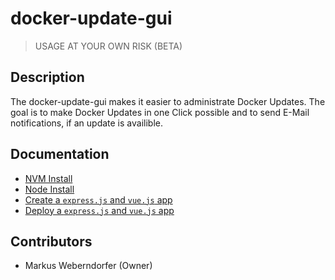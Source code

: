 # docker-update-gui

> USAGE AT YOUR OWN RISK (BETA)

## Description

The docker-update-gui makes it easier to administrate Docker Updates. The goal is to make Docker Updates in one Click possible and to send E-Mail notifications, if an update is availible.

## Documentation

- [NVM Install](./doc/nvm-install.md)
- [Node Install](./doc/node-install.md)
- [Create a `express.js` and `vue.js` app](./doc/create-express-vue-app.md)
- [Deploy a `express.js` and `vue.js` app](./doc/deploy-node-express-vue-app.md)

## Contributors

- Markus Weberndorfer (Owner)
